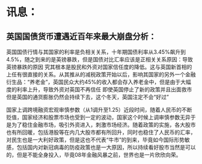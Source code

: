 # 讯息：

## 英国国债货币遭遇近百年来最大崩盘分析：

英国国债行情与其国家的利率是负相关关系，十年期国债利率从3.45%飙升到4.5%，随之到来的是英镑暴跌，但是国债对比汇率应该是正相关关系原因：导致英镑暴跌的原因 究其根本是股民和外资对国家信任度的降低。这与英国新首相的上任有很直接的关系。从其推从的减税政策开始以后，影响其国家的另外一个金融衍生品：“养老金”，英国民众大约45%的收入都会存入养老金中，但是由于大幅度的利率上升，导致外资对英国不再信任 即使英国停止了新的政策并且出面救市 但是英国的通货膨胀仍然会持续下去，这个冬天，英国注定不会“好过”



国家上调跨境融资宏观审慎参数（从1调升至1.25）近段时间，随着人民币的不断贬值，国家经济和股票市场也受到一定的波动，国家这个时候上调审慎参数无异于是为了稳住金融市场，吸引外资进入，刺激市场经济。随着政策的实施，各大股市也有所回暖，包括港股等在内几大股市都有所回升，同时也稳住了人民币的汇率，对民生也是一大利好政策，但是这也不代表“牛市”的到来，毕竟如今国际形势敏感，包括国内对新冠病毒的防疫政策也是一大原因，所以持续看好股市当然是可以的，但是不能全身投入，毕竟08年金融风暴之前，世界也是一片欣欣向荣。